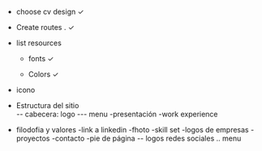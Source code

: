 - choose cv design ✓
- Create routes . ✓

- list resources
    - fonts ✓

    - Colors ✓

- icono

- Estructura del sitio  
-- cabecera: logo
--- menu
-presentación
-work experience
- filodofia y valores
-link a linkedin
-fhoto
-skill set
-logos de empresas
-proyectos
-contacto
-pie de página
-- logos redes sociales
.. menu



